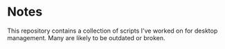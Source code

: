 Notes
=====

This repository contains a collection of scripts I've worked on for desktop management. Many are likely to be outdated or broken.
